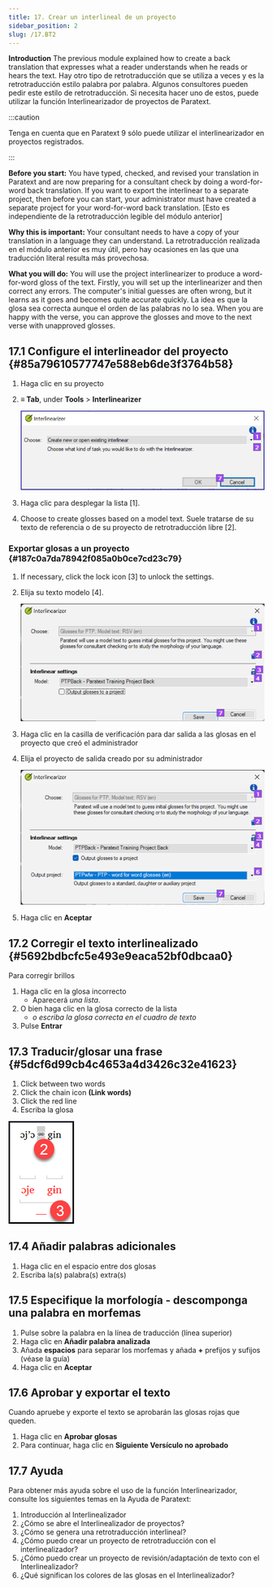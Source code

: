 ```yaml
---
title: 17. Crear un interlineal de un proyecto
sidebar_position: 2
slug: /17.BT2
---
```




**Introduction**  The previous module explained how to create a back translation that expresses what a reader understands when he reads or hears the text. Hay otro tipo de retrotraducción que se utiliza a veces y es la retrotraducción estilo palabra por palabra. Algunos consultores pueden pedir este estilo de retrotraducción. Si necesita hacer uno de estos, puede utilizar la función Interlinearizador de proyectos de Paratext.


:::caution

Tenga en cuenta que en Paratext 9 sólo puede utilizar el interlinearizador en proyectos registrados.

:::




**Before you start:** You have typed, checked, and revised your translation in Paratext and are now preparing for a consultant check by doing a word-for-word back translation. If you want to export the interlinear to a separate project, then before you can start, your administrator must have created a separate project for your word-for-word back translation. [Esto es independiente de la retrotraducción legible del módulo anterior]


**Why this is important:** Your consultant needs to have a copy of your translation in a language they can understand. La retrotraducción realizada en el módulo anterior es muy útil, pero hay ocasiones en las que una traducción literal resulta más provechosa.


**What you will do:** You will use the project interlinearizer to produce a word-for-word gloss of the text. Firstly, you will set up the interlinearizer and then correct any errors. The computer's initial guesses are often wrong, but it learns as it goes and becomes quite accurate quickly. La idea es que la glosa sea correcta aunque el orden de las palabras no lo sea. When you are happy with the verse, you can approve the glosses and move to the next verse with unapproved glosses.


## 17.1 Configure el interlineador del proyecto {#85a79610577747e588eb6de3f3764b58}

1. Haga clic en su proyecto
1. **≡ Tab**, under **Tools** &gt; **Interlinearizer**

    ![](/notion_imgs/1905854111.png)

1. Haga clic para desplegar la lista [1].
1. Choose to create glosses based on a model text. Suele tratarse de su texto de referencia o de su proyecto de retrotraducción libre [2].

### Exportar glosas a un proyecto {#187c0a7da78942f085a0b0ce7cd23c79}

1. If necessary, click the lock icon [3] to unlock the settings.
1. Elija su texto modelo [4].

    ![](/notion_imgs/1443407551.png)

1. Haga clic en la casilla de verificación para dar salida a las glosas en el proyecto que creó el administrador
1. Elija el proyecto de salida creado por su administrador

    ![](/notion_imgs/310119566.png)

1. Haga clic en **Aceptar**

## 17.2 Corregir el texto interlinealizado {#5692bdbcfc5e493e9eaca52bf0dbcaa0}


Para corregir brillos

1. Haga clic en la glosa incorrecto
    - Aparecerá _una lista_.
1. O bien haga clic en la glosa correcto de la lista
    - _o escriba la glosa correcta en el cuadro de texto_
1. Pulse **Entrar**

## 17.3 Traducir/glosar una frase {#5dcf6d99cb4c4653a4d3426c32e41623}


<div class='notion-row'>
<div class='notion-column' style={{width: 'calc((100% - (min(32px, 4vw) * 1)) * 0.5)'}}>

1. Click between two words
2. Click the chain icon  **(Link words)**
3. Click the red line
4. Escriba la glosa




</div><div className='notion-spacer' >
  </p> 
  
  <p spaces-before="0">
    

<div class='notion-column' style={{width: 'calc((100% - (min(32px, 4vw) * 1)) * 0.5)'}}>

![](/notion_imgs/576503207.png)

</div>    
    <div className='notion-spacer' >
    </div>
  </p>


<h2 id="397336e9e1e34f43953ba179210b763c" spaces-before="0">
  17.4 Añadir palabras adicionales
</h2>

<ol start="1">
  <li>
    Haga clic en el espacio entre dos glosas
  </li>
  
  <li>
    Escriba la(s) palabra(s) extra(s)
  </li>
</ol>

<h2 id="4be396e96f22469ea459ab6501e55386" spaces-before="0">
  17.5 Especifique la morfología - descomponga una palabra en morfemas
</h2>

<ol start="1">
  <li>
    Pulse sobre la palabra en la línea de traducción (línea superior)
  </li>
  
  <li>
    Haga clic en <strong x-id="1">Añadir palabra analizada</strong>
  </li>
  
  <li>
    Añada <strong x-id="1">espacios</strong> para separar los morfemas y añada <strong x-id="1">+</strong> prefijos y sufijos (véase la guía)
  </li>
  
  <li>
    Haga clic en <strong x-id="1">Aceptar</strong>
  </li>
</ol>

<h2 id="9295ee6e6c294b8591bbab695a814ea1" spaces-before="0">
  17.6 Aprobar y exportar el texto
</h2>

<p spaces-before="0">
  Cuando apruebe y exporte el texto se aprobarán las glosas rojas que queden.
</p>

<ol start="1">
  <li>
    Haga clic en <strong x-id="1">Aprobar glosas</strong>
  </li>
  
  <li>
    Para continuar, haga clic en <strong x-id="1">Siguiente Versículo no aprobado</strong>
  </li>
</ol>

<h2 id="192a271a080f459886a47400bde27014" spaces-before="0">
  17.7 Ayuda
</h2>

<p spaces-before="0">
  Para obtener más ayuda sobre el uso de la función Interlinearizador, consulte los siguientes temas en la Ayuda de Paratext:
</p>

<ol start="1">
  <li>
    Introducción al Interlinealizador
  </li>
  
  <li>
    ¿Cómo se abre el Interlinealizador de proyectos?
  </li>
  
  <li>
    ¿Cómo se genera una retrotraducción interlineal?
  </li>
  
  <li>
    ¿Cómo puedo crear un proyecto de retrotraducción con el interlinealizador?
  </li>
  
  <li>
    ¿Cómo puedo crear un proyecto de revisión/adaptación de texto con el Interlinealizador?
  </li>
  
  <li>
    ¿Qué significan los colores de las glosas en el Interlinealizador?
  </li>
</ol>
